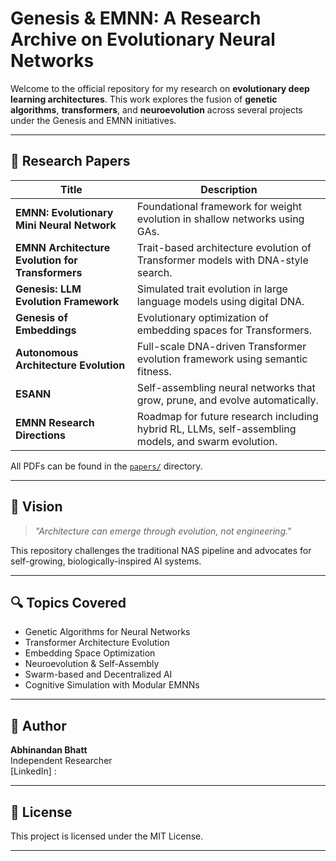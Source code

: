 # Genesis & EMNN: A Research Archive on Evolutionary Neural Networks

Welcome to the official repository for my research on **evolutionary deep learning architectures**. This work explores the fusion of **genetic algorithms**, **transformers**, and **neuroevolution** across several projects under the Genesis and EMNN initiatives.

---

## 📄 Research Papers

| Title | Description |
|-------|-------------|
| **EMNN: Evolutionary Mini Neural Network** | Foundational framework for weight evolution in shallow networks using GAs. |
| **EMNN Architecture Evolution for Transformers** | Trait-based architecture evolution of Transformer models with DNA-style search. |
| **Genesis: LLM Evolution Framework** | Simulated trait evolution in large language models using digital DNA. |
| **Genesis of Embeddings** | Evolutionary optimization of embedding spaces for Transformers. |
| **Autonomous Architecture Evolution** | Full-scale DNA-driven Transformer evolution framework using semantic fitness. |
| **ESANN** | Self-assembling neural networks that grow, prune, and evolve automatically. |
| **EMNN Research Directions** | Roadmap for future research including hybrid RL, LLMs, self-assembling models, and swarm evolution. |

All PDFs can be found in the [`papers/`](./papers) directory.

---

## 📌 Vision

> *"Architecture can emerge through evolution, not engineering."*

This repository challenges the traditional NAS pipeline and advocates for self-growing, biologically-inspired AI systems.

---

## 🔍 Topics Covered

- Genetic Algorithms for Neural Networks
- Transformer Architecture Evolution
- Embedding Space Optimization
- Neuroevolution & Self-Assembly
- Swarm-based and Decentralized AI
- Cognitive Simulation with Modular EMNNs

---

## 🧠 Author

**Abhinandan Bhatt**  
Independent Researcher  
[LinkedIn] : 

---

## 📜 License

This project is licensed under the MIT License.

---
